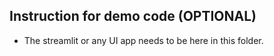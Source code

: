 ## Instruction for demo code (OPTIONAL)

- The streamlit or any UI app needs to be here in this folder.